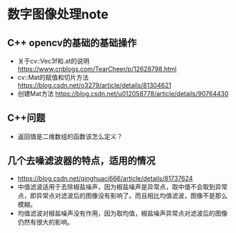 # 数字图像处理note

##  C++ opencv的基础的基础操作

- 关于cv::Vec3f和.at的说明 https://www.cnblogs.com/TearCheer/p/12628798.html
- cv::Mat的赋值和切片方法 https://blog.csdn.net/o3279/article/details/81304621
- 创建Mat方法 https://blog.csdn.net/u012058778/article/details/90764430

## C++问题

- 返回值是二维数组的函数该怎么定义？

## 几个去噪滤波器的特点，适用的情况

- https://blog.csdn.net/qinghuaci666/article/details/81737624
- 中值滤波适用于去除椒盐噪声，因为椒盐噪声是异常点，取中值不会取到异常点，即异常点对滤波后的图像没有影响了。而且相比均值滤波，图像不是那么模糊。
- 均值滤波对椒盐噪声没有作用，因为取均值，椒盐噪声异常点对滤波后的图像仍然有很大的影响。